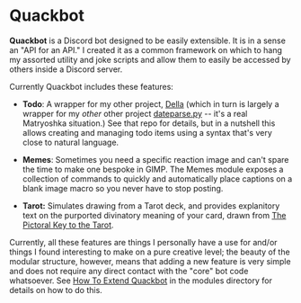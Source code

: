 # Quackbot

**Quackbot** is a Discord bot designed to be easily extensible. It is in a sense an "API for an API." I created it as a common framework on which to hang my assorted utility and joke scripts and allow them to easily be accessed by others inside a Discord server. 

Currently Quackbot includes these features:

  - **Todo**: A wrapper for my other project, [Della](placeholder) (which in turn is largely a wrapper for my *other* other project [dateparse.py](placeholder) -- it's a real Matryoshka situation.) See that repo for details, but in a nutshell this allows creating and managing todo items using a syntax that's very close to natural language. 

  - **Memes**: Sometimes you need a specific reaction image and can't spare the time to make one bespoke in GIMP. The Memes module exposes a collection of commands to quickly and automatically place captions on a blank image macro so you never have to stop posting.

  - **Tarot:** Simulates drawing from a Tarot deck, and provides explanitory text on the purported divinatory meaning of your card, drawn from [The Pictoral Key to the Tarot](https://en.wikipedia.org/wiki/The_Pictorial_Key_to_the_Tarot). 


Currently, all these features are things I personally have a use for and/or things I found interesting to make on a pure creative level; the beauty of the modular structure, however, means that adding a new feature is very simple and does not require any direct contact with the "core" bot code whatsoever. See [How To Extend Quackbot](placeholder) in the modules directory for details on how to do this. 
